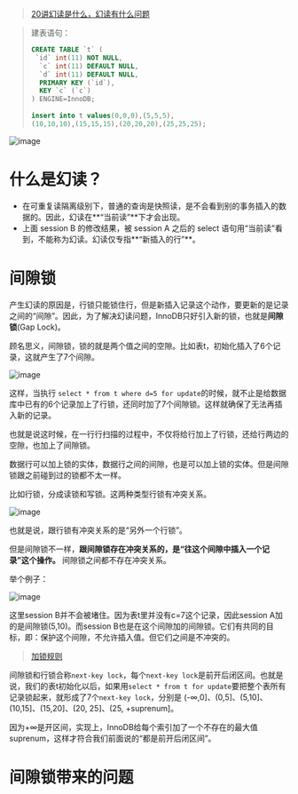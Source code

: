 
> [20讲幻读是什么，幻读有什么问题](https://funnylog.gitee.io/mysql45/20%E8%AE%B2%E5%B9%BB%E8%AF%BB%E6%98%AF%E4%BB%80%E4%B9%88%EF%BC%8C%E5%B9%BB%E8%AF%BB%E6%9C%89%E4%BB%80%E4%B9%88%E9%97%AE%E9%A2%98.html)


> 建表语句：
> 
> ```sql
> CREATE TABLE `t` (
>  `id` int(11) NOT NULL,
>   `c` int(11) DEFAULT NULL,
>   `d` int(11) DEFAULT NULL,
>   PRIMARY KEY (`id`),
>   KEY `c` (`c`)
> ) ENGINE=InnoDB;
>  
> insert into t values(0,0,0),(5,5,5),
> (10,10,10),(15,15,15),(20,20,20),(25,25,25);
> ```

![image](https://github.com/ProgrammerGoGo/document/assets/98639494/87c48f76-0c52-4cfd-b935-cbfd38539a82)


# 什么是幻读？

* 在可重复读隔离级别下，普通的查询是快照读，是不会看到别的事务插入的数据的。因此，幻读在**“当前读”**下才会出现。
* 上面 session B 的修改结果，被 session A 之后的 select 语句用“当前读”看到，不能称为幻读。幻读仅专指**“新插入的行”**。


# 间隙锁

产生幻读的原因是，行锁只能锁住行，但是新插入记录这个动作，要更新的是记录之间的“间隙”。因此，为了解决幻读问题，InnoDB只好引入新的锁，也就是**间隙锁**(Gap Lock)。

顾名思义，间隙锁，锁的就是两个值之间的空隙。比如表t，初始化插入了6个记录，这就产生了7个间隙。

![image](https://github.com/ProgrammerGoGo/document/assets/98639494/690ba665-0406-4305-b999-b2722a3ad7b4)

这样，当执行 `select * from t where d=5 for update`的时候，就不止是给数据库中已有的6个记录加上了行锁，还同时加了7个间隙锁。这样就确保了无法再插入新的记录。

也就是说这时候，在一行行扫描的过程中，不仅将给行加上了行锁，还给行两边的空隙，也加上了间隙锁。

数据行可以加上锁的实体，数据行之间的间隙，也是可以加上锁的实体。但是间隙锁跟之前碰到过的锁都不太一样。

比如行锁，分成读锁和写锁。这两种类型行锁有冲突关系。

![image](https://github.com/ProgrammerGoGo/document/assets/98639494/04f1f966-3d6b-4a57-aee7-140c94314d6d)

也就是说，跟行锁有冲突关系的是“另外一个行锁”。

但是间隙锁不一样，**跟间隙锁存在冲突关系的，是“往这个间隙中插入一个记录”这个操作。** 间隙锁之间都不存在冲突关系。

举个例子：

![image](https://github.com/ProgrammerGoGo/document/assets/98639494/6c251d12-50e9-47b5-84b9-b9cd72fcc436)

这里session B并不会被堵住。因为表t里并没有c=7这个记录，因此session A加的是间隙锁(5,10)。而session B也是在这个间隙加的间隙锁。它们有共同的目标，即：保护这个间隙，不允许插入值。但它们之间是不冲突的。

> [加锁规则](https://github.com/ProgrammerGoGo/document/blob/main/MySQL/MySQL%E7%9A%84%E5%8A%A0%E9%94%81%E8%A7%84%E5%88%99.md)

间隙锁和行锁合称`next-key lock`，每个`next-key lock`是前开后闭区间。也就是说，我们的表t初始化以后，如果用`select * from t for update`要把整个表所有记录锁起来，就形成了7个`next-key lock`，分别是 (-∞,0]、(0,5]、(5,10]、(10,15]、(15,20]、(20, 25]、(25, +suprenum]。

因为+∞是开区间，实现上，InnoDB给每个索引加了一个不存在的最大值suprenum，这样才符合我们前面说的“都是前开后闭区间”。

# 间隙锁带来的问题


















